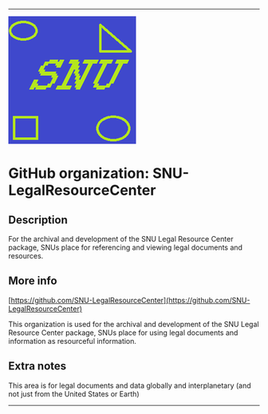 
***

![SNU_blue_and_gold_legacy_icon.png failed to load. The file may be missing or corrupt. Check the file path for errors first.](/AdditionalInfo/2/SNU-LegalResourceCenter/SNU_blue_and_gold_legacy_icon.png)

# GitHub organization: SNU-LegalResourceCenter

## Description

For the archival and development of the SNU Legal Resource Center package, SNUs place for referencing and viewing legal documents and resources.

## More info

[https://github.com/SNU-LegalResourceCenter](https://github.com/SNU-LegalResourceCenter)

This organization is used for the archival and development of the SNU Legal Resource Center package, SNUs place for using legal documents and information as resourceful information.

## Extra notes

This area is for legal documents and data globally and interplanetary (and not just from the United States or Earth)

***
